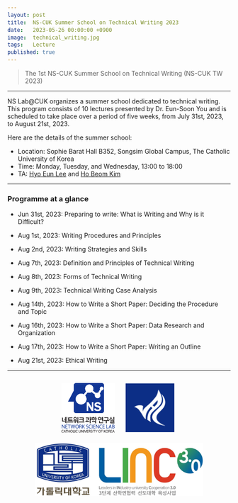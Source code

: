 ```yaml
---
layout: post
title:  NS-CUK Summer School on Technical Writing 2023
date:   2023-05-26 00:00:00 +0900
image:  technical_writing.jpg
tags:   Lecture
published: true
---
```


> The 1st NS-CUK Summer School on Technical Writing (NS-CUK TW 2023)

***

NS Lab@CUK organizes a summer school dedicated to technical writing. This program consists of 10 lectures presented by Dr. Eun-Soon You and is scheduled to take place over a period of five weeks, from July 31st, 2023, to August 21st, 2023.

Here are the details of the summer school:
* Location: Sophie Barat Hall B352, Songsim Global Campus, The Catholic University of Korea
* Time: Monday, Tuesday, and Wednesday, 13:00 to 18:00
* TA: [Hyo Eun Lee](https://nslab-cuk.github.io/member/helee) and [Ho Beom Kim](https://nslab-cuk.github.io/member/hbkim)

***

### Programme at a glance
* Jun 31st, 2023: Preparing to write: What is Writing and Why is it Difficult?

* Aug 1st, 2023: Writing Procedures and Principles

* Aug 2nd, 2023: Writing Strategies and Skills

* Aug 7th, 2023: Definition and Principles of Technical Writing

* Aug 8th, 2023: Forms of Technical Writing

* Aug 9th, 2023: Technical Writing Case Analysis

* Aug 14th, 2023: How to Write a Short Paper: Deciding the Procedure and Topic

* Aug 16th, 2023: How to Write a Short Paper: Data Research and Organization

* Aug 17th, 2023: How to Write a Short Paper: Writing an Outline

* Aug 21st, 2023: Ethical Writing

***

<p align="center"><a href="https://nslab-cuk.github.io/"><img align="center" src="/images/Logo_Square.png" style="width : 120px; margin : 10px"></a><a href="https://cukai.catholic.ac.kr/cukai/index.html"><img align="center" src="/images/AI_Logo.png" style="width : 110px; margin : 15px"></a><a href="https://linc.catholic.ac.kr/lincplus/index.html"><img align="center" src="/images/CUKLINK_Logo.jpg" style="width : 380px; margin : 10px"></a></p>
